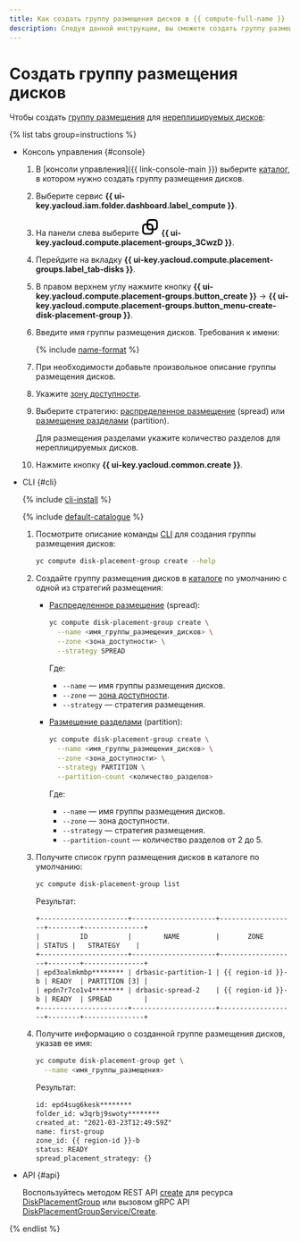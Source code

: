 ```yaml
---
title: Как создать группу размещения дисков в {{ compute-full-name }}
description: Следуя данной инструкции, вы сможете создать группу размещения дисков.
---
```


# Создать группу размещения дисков


Чтобы создать [группу размещения](../../concepts/disk-placement-group.md) для [нереплицируемых дисков](../../concepts/disk.md#nr-disks):

{% list tabs group=instructions %}

- Консоль управления {#console}

  1. В [консоли управления]({{ link-console-main }}) выберите [каталог](../../../resource-manager/concepts/resources-hierarchy.md#folder), в котором нужно создать группу размещения дисков.
  1. Выберите сервис **{{ ui-key.yacloud.iam.folder.dashboard.label_compute }}**.
  1. На панели слева выберите ![image](../../../_assets/console-icons/copy-transparent.svg) **{{ ui-key.yacloud.compute.placement-groups_3CwzD }}**.
  1. Перейдите на вкладку **{{ ui-key.yacloud.compute.placement-groups.label_tab-disks }}**.
  1. В правом верхнем углу нажмите кнопку **{{ ui-key.yacloud.compute.placement-groups.button_create }}** → **{{ ui-key.yacloud.compute.placement-groups.button_menu-create-disk-placement-group }}**.
  1. Введите имя группы размещения дисков. Требования к имени:

     {% include [name-format](../../../_includes/name-format.md) %}

  1. При необходимости добавьте произвольное описание группы размещения дисков.
  1. Укажите [зону доступности](../../../overview/concepts/geo-scope.md).
  1. Выберите стратегию: [распределенное размещение](../../concepts/disk-placement-group.md#spread) (spread) или [размещение разделами](../../concepts/disk-placement-group.md#partition) (partition).

     Для размещения разделами укажите количество разделов для нереплицируемых дисков.
  1. Нажмите кнопку **{{ ui-key.yacloud.common.create }}**.

- CLI {#cli}

  {% include [cli-install](../../../_includes/cli-install.md) %}

  {% include [default-catalogue](../../../_includes/default-catalogue.md) %}

  1. Посмотрите описание команды [CLI](../../../cli/) для создания группы размещения дисков:

     ```bash
     yc compute disk-placement-group create --help
     ```

  1. Создайте группу размещения дисков в [каталоге](../../../resource-manager/concepts/resources-hierarchy.md#folder) по умолчанию с одной из стратегий размещения:
     * [Распределенное размещение](../../concepts/disk-placement-group.md#spread) (spread):

       ```bash
       yc compute disk-placement-group create \
         --name <имя_группы_размещения_дисков> \
         --zone <зона_доступности> \
         --strategy SPREAD
       ```

       Где:
       * `--name` — имя группы размещения дисков.
       * `--zone` — [зона доступности](../../../overview/concepts/geo-scope.md).
       * `--strategy` — стратегия размещения.
     * [Размещение разделами](../../concepts/disk-placement-group.md#partition) (partition):

       ```bash
       yc compute disk-placement-group create \
         --name <имя_группы_размещения_дисков> \
         --zone <зона_доступности> \
         --strategy PARTITION \
         --partition-count <количество_разделов>
       ```

       Где:
       * `--name` — имя группы размещения дисков.
       * `--zone` — зона доступности.
       * `--strategy` — стратегия размещения.
       * `--partition-count` — количество разделов от 2 до 5.
  1. Получите список групп размещения дисков в каталоге по умолчанию:

     ```bash
     yc compute disk-placement-group list
     ```

     Результат:

     ```text
     +----------------------+---------------------+-------------------+--------+---------------+
     |          ID          |        NAME         |       ZONE        | STATUS |   STRATEGY    |
     +----------------------+---------------------+-------------------+--------+---------------+
     | epd3oalmkmbp******** | drbasic-partition-1 | {{ region-id }}-b | READY  | PARTITION [3] |
     | epdn7r7co1v4******** | drbasic-spread-2    | {{ region-id }}-b | READY  | SPREAD        |
     +----------------------+---------------------+-------------------+--------+---------------+
     ```

  1. Получите информацию о созданной группе размещения дисков, указав ее имя:

     ```bash
     yc compute disk-placement-group get \
       --name <имя_группы_размещения>
     ```

     Результат:

     ```text
     id: epd4sug6kesk********
     folder_id: w3qrbj9swoty********
     created_at: "2021-03-23T12:49:59Z"
     name: first-group
     zone_id: {{ region-id }}-b
     status: READY
     spread_placement_strategy: {}
     ```


- API {#api}

  Воспользуйтесь методом REST API [create](../../api-ref/DiskPlacementGroup/create.md) для ресурса [DiskPlacementGroup](../../api-ref/DiskPlacementGroup/index.md) или вызовом gRPC API [DiskPlacementGroupService/Create](../../api-ref/grpc/DiskPlacementGroup/create.md).

{% endlist %}